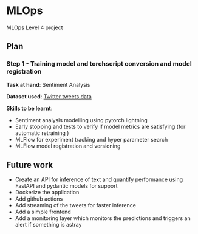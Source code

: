 # MLOps
MLOps Level 4 project

## Plan

### Step 1 - Training model and torchscript conversion and model registration

**Task at hand**: Sentiment Analysis

**Dataset used**: [Twitter tweets data](https://www.kaggle.com/datasets/kazanova/sentiment140)

**Skills to be learnt**: 
- Sentiment analysis modelling using pytorch lightning
- Early stopping and tests to verify if model metrics are satisfying (for automatic retraining )
- MLFlow for experiment tracking and hyper parameter search 
- MLFlow model registration and versioning


## Future work

- Create an API for inference of text and quantify performance using FastAPI and pydantic models for support
- Dockerize the application
- Add github actions 
- Add streaming of the tweets for faster inference
- Add a simple frontend 
- Add a monitoring layer which monitors the predictions and triggers an alert if something is astray
